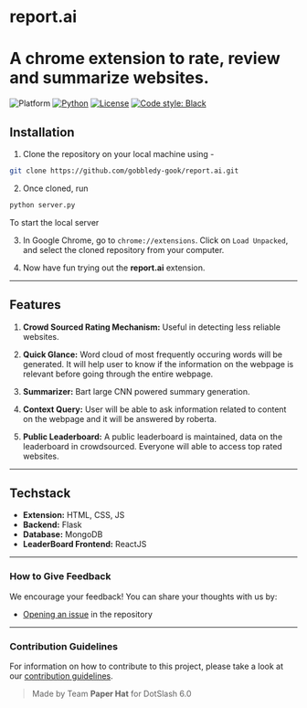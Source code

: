 # **report.ai**

# A chrome extension to rate, review and summarize websites.

![Platform](https://img.shields.io/badge/Platform-Linux%20%7C%20macOS%20%7C%20Windows-informational)
[![Python](https://img.shields.io/badge/Python-%203.8%20%7C%203.9%20%7C%203.10-informational)](https://www.python.org/)
[![License](https://img.shields.io/badge/License-MIT-green)](https://github.com/gobbledy-gook/report.ai/blob/main/LICENSE)
[![Code style: Black](https://img.shields.io/badge/Code%20style-Black-000.svg)](https://github.com/psf/black)

## **Installation**

1. Clone the repository on your local machine using -

```bash
git clone https://github.com/gobbledy-gook/report.ai.git
```

2. Once cloned, run

```python
python server.py
```

To start the local server

3. In Google Chrome, go to `chrome://extensions`. Click on `Load Unpacked`, and select the cloned repository from your computer.

4. Now have fun trying out the **report.ai** extension.

---

## **Features**

1. **Crowd Sourced Rating Mechanism:** Useful in detecting less reliable websites.

2. **Quick Glance:** Word cloud of most frequently occuring words will be generated. It will help user to know if the information on the webpage is relevant before going through the entire webpage.

3. **Summarizer:** Bart large CNN powered summary generation.

4. **Context Query:** User will be able to ask information related to content on the webpage and it will be answered by roberta.

5. **Public Leaderboard:** A public leaderboard is maintained, data on the leaderboard in crowdsourced. Everyone will able to access top rated websites.

---

## **Techstack**

- **Extension:** HTML, CSS, JS
- **Backend:** Flask
- **Database:** MongoDB
- **LeaderBoard Frontend:** ReactJS

---

### How to Give Feedback

We encourage your feedback! You can share your thoughts with us by:

- [Opening an issue](./issues) in the repository

---

### Contribution Guidelines

For information on how to contribute to this project, please take a look at our [contribution guidelines](./CONTRIBUTING.md).

> Made by Team **Paper Hat** for DotSlash 6.0
